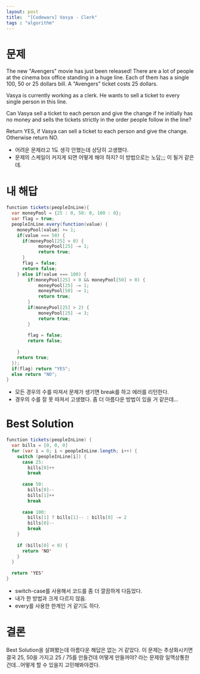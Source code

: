 ```yaml
---
layout: post
title:  "[Codewars] Vasya - Clerk"
tags : "algorithm"
---
```


# 문제
The new "Avengers" movie has just been released! There are a lot of people at the cinema box office standing in a huge line. Each of them has a single 100, 50 or 25 dollars bill. A "Avengers" ticket costs 25 dollars.

Vasya is currently working as a clerk. He wants to sell a ticket to every single person in this line.

Can Vasya sell a ticket to each person and give the change if he initially has no money and sells the tickets strictly in the order people follow in the line?

Return YES, if Vasya can sell a ticket to each person and give the change. Otherwise return NO.

- 어려운 문제라고 1도 생각 안했는데 상당히 고생했다.
- 문제의 스케일이 커지게 되면 어떻게 해야 하지? 이 방법으로는 노답;;; 이 될거 같은데.


# 내 해답
~~~ java
function tickets(peopleInLine){
  var moneyPool = {25 : 0, 50: 0, 100 : 0};
  var flag = true;
  peopleInLine.every(function(value) {
    moneyPool[value] += 1;
    if(value === 50) {
      if(moneyPool[25] > 0) {
            moneyPool[25] -= 1;
            return true;
      }
      flag = false;
      return false;
    } else if(value === 100) {
        if(moneyPool[25] > 0 && moneyPool[50] > 0) {
            moneyPool[25] -= 1;
            moneyPool[50] -= 1;
            return true;
        }
        if(moneyPool[25] > 2) {
            moneyPool[25] -= 3;
            return true;
        }
        
        flag = false;
        return false;
      
    }
    return true;
  });
  if(flag) return "YES";
  else return "NO";
}
~~~
- 모든 경우의 수를 따져서 문제가 생기면 break를 하고 에러를 리턴한다.
- 경우의 수를 잘 못 따져서 고생했다. 좀 더 아름다운 방법이 있을 거 같은데...

# Best Solution
~~~ java
function tickets(peopleInLine) {
  var bills = [0, 0, 0]
  for (var i = 0; i < peopleInLine.length; i++) {
    switch (peopleInLine[i]) {
      case 25:
        bills[0]++
        break
        
      case 50:
        bills[0]--
        bills[1]++
        break
        
      case 100:
        bills[1] ? bills[1]-- : bills[0] -= 2
        bills[0]--
        break
    }
    
    if (bills[0] < 0) {
      return 'NO'
    }
  }
  
  return 'YES'
}
~~~
- switch-case를 사용해서 코드를 좀 더 깔끔하게 다듬었다.
- 내가 한 방법과 크게 다르지 않음.
- every를 사용한 한계인 거 같기도 하다.

# 결론
Best Solution을 살펴봤는데 아름다운 해답은 없는 거 같았다.
이 문제는 추상화시키면 결국 25, 50을 가지고 25 / 75를 만들건데 어떻게 만들꺼야? 라는 문제랑 일맥상통한 건데...어떻게 할 수 있을지 고민해봐야겠다.